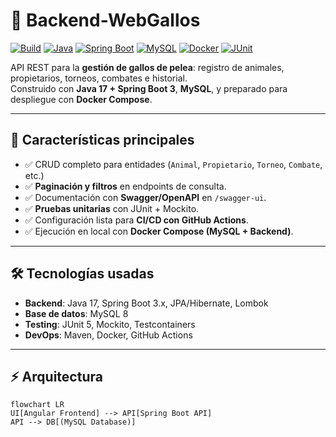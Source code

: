 # 🐓 Backend-WebGallos

[![Build](https://github.com/Josue1202/Backend-WebGallos/actions/workflows/ci.yml/badge.svg)](https://github.com/Josue1202/Backend-WebGallos/actions)
[![Java](https://img.shields.io/badge/Java-17-orange?style=for-the-badge&logo=openjdk)]()
[![Spring Boot](https://img.shields.io/badge/SpringBoot-3-brightgreen?style=for-the-badge&logo=springboot)]()
[![MySQL](https://img.shields.io/badge/MySQL-8-blue?style=for-the-badge&logo=mysql)]()
[![Docker](https://img.shields.io/badge/Docker-ready-informational?style=for-the-badge&logo=docker)]()
[![JUnit](https://img.shields.io/badge/JUnit-5-important?style=for-the-badge&logo=java)]()

API REST para la **gestión de gallos de pelea**: registro de animales, propietarios, torneos, combates e historial.  
Construido con **Java 17 + Spring Boot 3**, **MySQL**, y preparado para despliegue con **Docker Compose**.  

---

## 📌 Características principales
- ✅ CRUD completo para entidades (`Animal`, `Propietario`, `Torneo`, `Combate`, etc.)  
- ✅ **Paginación y filtros** en endpoints de consulta.  
- ✅ Documentación con **Swagger/OpenAPI** en `/swagger-ui`.  
- ✅ **Pruebas unitarias** con JUnit + Mockito.  
- ✅ Configuración lista para **CI/CD con GitHub Actions**.  
- ✅ Ejecución en local con **Docker Compose (MySQL + Backend)**.  

---

## 🛠️ Tecnologías usadas
- **Backend**: Java 17, Spring Boot 3.x, JPA/Hibernate, Lombok  
- **Base de datos**: MySQL 8  
- **Testing**: JUnit 5, Mockito, Testcontainers  
- **DevOps**: Maven, Docker, GitHub Actions  

---

## ⚡ Arquitectura

```mermaid
flowchart LR
UI[Angular Frontend] --> API[Spring Boot API]
API --> DB[(MySQL Database)]

